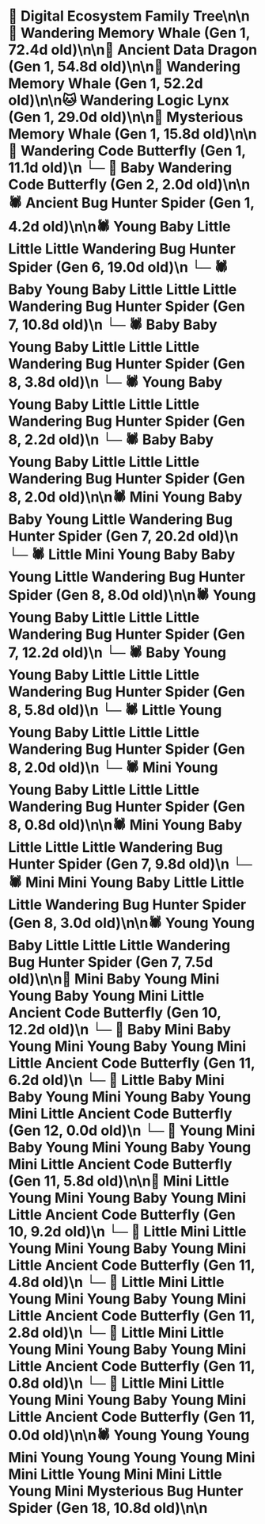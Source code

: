 # 🌳 Digital Ecosystem Family Tree\n\n🐋 Wandering Memory Whale (Gen 1, 72.4d old)\n\n🐉 Ancient Data Dragon (Gen 1, 54.8d old)\n\n🐋 Wandering Memory Whale (Gen 1, 52.2d old)\n\n🐱 Wandering Logic Lynx (Gen 1, 29.0d old)\n\n🐋 Mysterious Memory Whale (Gen 1, 15.8d old)\n\n🦋 Wandering Code Butterfly (Gen 1, 11.1d old)\n  └─ 🦋 Baby Wandering Code Butterfly (Gen 2, 2.0d old)\n\n🕷️ Ancient Bug Hunter Spider (Gen 1, 4.2d old)\n\n🕷️ Young Baby Little Little Little Wandering Bug Hunter Spider (Gen 6, 19.0d old)\n  └─ 🕷️ Baby Young Baby Little Little Little Wandering Bug Hunter Spider (Gen 7, 10.8d old)\n    └─ 🕷️ Baby Baby Young Baby Little Little Little Wandering Bug Hunter Spider (Gen 8, 3.8d old)\n    └─ 🕷️ Young Baby Young Baby Little Little Little Wandering Bug Hunter Spider (Gen 8, 2.2d old)\n    └─ 🕷️ Baby Baby Young Baby Little Little Little Wandering Bug Hunter Spider (Gen 8, 2.0d old)\n\n🕷️ Mini Young Baby Baby Young Little Wandering Bug Hunter Spider (Gen 7, 20.2d old)\n  └─ 🕷️ Little Mini Young Baby Baby Young Little Wandering Bug Hunter Spider (Gen 8, 8.0d old)\n\n🕷️ Young Young Baby Little Little Little Wandering Bug Hunter Spider (Gen 7, 12.2d old)\n  └─ 🕷️ Baby Young Young Baby Little Little Little Wandering Bug Hunter Spider (Gen 8, 5.8d old)\n  └─ 🕷️ Little Young Young Baby Little Little Little Wandering Bug Hunter Spider (Gen 8, 2.0d old)\n  └─ 🕷️ Mini Young Young Baby Little Little Little Wandering Bug Hunter Spider (Gen 8, 0.8d old)\n\n🕷️ Mini Young Baby Little Little Little Wandering Bug Hunter Spider (Gen 7, 9.8d old)\n  └─ 🕷️ Mini Mini Young Baby Little Little Little Wandering Bug Hunter Spider (Gen 8, 3.0d old)\n\n🕷️ Young Young Baby Little Little Little Wandering Bug Hunter Spider (Gen 7, 7.5d old)\n\n🦋 Mini Baby Young Mini Young Baby Young Mini Little Ancient Code Butterfly (Gen 10, 12.2d old)\n  └─ 🦋 Baby Mini Baby Young Mini Young Baby Young Mini Little Ancient Code Butterfly (Gen 11, 6.2d old)\n    └─ 🦋 Little Baby Mini Baby Young Mini Young Baby Young Mini Little Ancient Code Butterfly (Gen 12, 0.0d old)\n  └─ 🦋 Young Mini Baby Young Mini Young Baby Young Mini Little Ancient Code Butterfly (Gen 11, 5.8d old)\n\n🦋 Mini Little Young Mini Young Baby Young Mini Little Ancient Code Butterfly (Gen 10, 9.2d old)\n  └─ 🦋 Little Mini Little Young Mini Young Baby Young Mini Little Ancient Code Butterfly (Gen 11, 4.8d old)\n  └─ 🦋 Little Mini Little Young Mini Young Baby Young Mini Little Ancient Code Butterfly (Gen 11, 2.8d old)\n  └─ 🦋 Little Mini Little Young Mini Young Baby Young Mini Little Ancient Code Butterfly (Gen 11, 0.8d old)\n  └─ 🦋 Little Mini Little Young Mini Young Baby Young Mini Little Ancient Code Butterfly (Gen 11, 0.0d old)\n\n🕷️ Young Young Young Mini Young Young Young Young Mini Mini Little Young Mini Mini Little Young Mini Mysterious Bug Hunter Spider (Gen 18, 10.8d old)\n\n